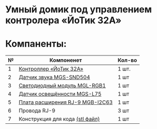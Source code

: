 # Умный домик под управлением контролера «ЙоТик 32А»



  

# Компаненты:

|№|Компоненет |Кол-во|
| ----------- | -----------|-----------|
|1|[Контроллер «ЙоТик 32А»](https://mgbot.ru/catalog/kontrollery_yotik/kontroller_yotik_32_b_v2_0_polnaya_komplektatsiya/)|1 шт.|
|2|[Датчик звука MGS-SND504](https://github.com/MAKblC/Codes/tree/master/MGS-L75) |1 шт|
|3|[Светодиодный модуль MGL-RGB1](https://github.com/MAKblC/Codes/tree/master/MGL-RGB1EN) |1 шт|
|4|[Датчик освещённости MGS-L75](https://github.com/MAKblC/Codes/tree/master/MGS-L75) |1 шт|
|5|[Плата расширения RJ-9 MGB-I2C63](https://mgbot.ru/catalog/platy_rasshireniya/plata_rasshireniya_mgb_i2c63en_rj_9_v1_0en_c_i2c_khabom/) |1 шт|
|6|Провода RJ-9 |3 шт |
|7|Конструкция для кода [(stl файл)](https://github.com/500)|1 шт|

